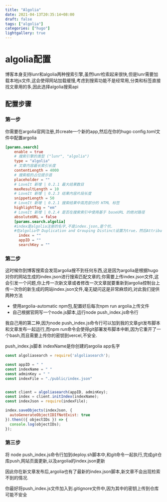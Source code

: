 ```yaml
---
title: "Algolia"
date: 2021-04-13T20:35:14+08:00
draft: false
tags: ["algolia"]
categories: ["hugo"]
lightgallery: true
---
```


# algolia配置

博客本身支持lunr和algolia两种搜索引擎,虽然lunr检索起来很快,但是lunr需要加载本地js文件,这会使得网站加载缓慢,考虑到搜索功能不是经常用,分类和标签直接找文章用的多,因此选择algolia搜索api

## 配置步骤

### 第一步

你需要在argolia官网注册,并create一个新的app,然后在你的hugo config.toml文件中配置argolia

```toml
[params.search]
    enable = true
    # 搜索引擎的类型 ("lunr", "algolia")
    type = "algolia"
    # 文章内容最长索引长度
    contentLength = 4000
    # 搜索框的占位提示语
    placeholder = ""
    # LoveIt 新增 | 0.2.1 最大结果数目
    maxResultLength = 10
    # LoveIt 新增 | 0.2.3 结果内容片段长度
    snippetLength = 50
    # LoveIt 新增 | 0.2.1 搜索结果中高亮部分的 HTML 标签
    highlightTag = "em"
    # LoveIt 新增 | 0.2.4 是否在搜索索引中使用基于 baseURL 的绝对路径
    absoluteURL = false
    [params.search.algolia]
    #index是algolia注册的名字,不是index.json,是个坑. 
    #在algolia中 Duplication and Grouping Distinct设置为true，然后Attribute for Distinct设置为url，或者title
      index = ""
      appID = ""
      searchKey = ""
```



### 第二步

这时候你到博客搜索会发现argolia搜不到任何东西,这是因为argolia是根据hugo对你的网站生成的index.json进行搜索匹配文章的,你需要上传index.json文件,这会引发一个问题,你上传一次新文章或者修改一次文章就要重新到argolia控制台上传一次你的新生成的网站index.json文件,毫无疑问这是非常麻烦的,对此我们提供两种方法

* 使用argolia-automatic npm包,配置好后每次npm run argolia上传文件
* 自己根据官网写一个node.js脚本,运行node push_index.js命令行

我自己用的第二种,因为node push_index.js命令行可以加到我的文章git发布脚本和文章发布一起运行,而npm run命令会使得git部署发布脚本中断,因为它重开了一个bash,而且需要上传你的密钥到vercel,不安全.

push_index.js脚本 indexName是你创建的argolia app名字

```js
const algoliasearch = require('algoliasearch');

const appID = " "
const indexName = " " 
const adminKey = " "
const indexFile = "./public/index.json"


const client = algoliasearch(appID, adminKey);
const index = client.initIndex(indexName);
const indexJson = require(indexFile);

index.saveObjects(indexJson, {
  autoGenerateObjectIDIfNotExist: true
}).then(({ objectIDs }) => {
  console.log(objectIDs);
});
```



### 第三步

将 node push_index.js命令行加到deploy.sh脚本中,和git命令一起执行,完成git仓库push,网站页面更新,以及argolia的index.json更新

因此你在新文章发布后,argolia也有了最新的index.json脚本,新文章不会出现检索不到的情况.


你最好将push_index.js文件加入到.gitignore文件中,因为其中的密钥上传到仓库可能不安全


